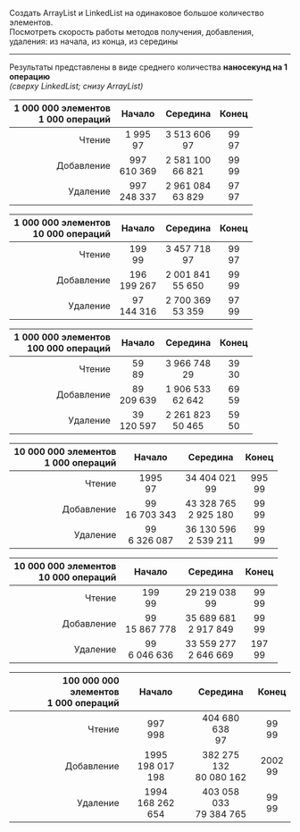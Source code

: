 Создать ArrayList и LinkedList на одинаковое большое количество элементов.  
Посмотреть скорость работы методов получения, добавления, удаления: из начала, из конца, из середины

----

Результаты представлены в виде среднего количества **наносекунд на 1 операцию**  
_(сверху LinkedList; снизу ArrayList)_

| 1 000 000 элементов<br/>1 000 операций | Начало | Середина | Конец |
|----:|:---:|:---:|:---:|
| Чтение | 1 995<br/>97 | 3 513 606<br/>97 | 99<br/>97 |
| Добавление | 997<br/>610 369 | 2 581 100<br/>66 821 | 99<br/>99 |
| Удаление| 997<br/>248 337 | 2 961 084<br/>63 829 | 97<br/>97 |

| 1 000 000 элементов<br/>10 000 операций | Начало | Середина | Конец |
|----:|:---:|:---:|:---:|
| Чтение | 199<br/>99 | 3 457 718<br/>97 | 99<br/>97 |
| Добавление | 196<br/>199 267 | 2 001 841<br/>55 650 | 99<br/>99 |
| Удаление| 97<br/>144 316 | 2 700 369<br/>53 359 | 97<br/>99 |

| 1 000 000 элементов<br/>100 000 операций | Начало | Середина | Конец |
|----:|:---:|:---:|:---:|
| Чтение | 59<br/>89 | 3 966 748<br/>29 | 39<br/>30 |
| Добавление | 89<br/>209 639 | 1 906 533<br/>62 642 | 69<br/>59 |
| Удаление| 39<br/>120 597 | 2 261 823<br/>50 465 | 59<br/>50 |

| 10 000 000 элементов<br/>1 000 операций | Начало | Середина | Конец |
|----:|:---:|:---:|:---:|
| Чтение | 1995<br/>97 | 34 404 021<br/>99 | 995<br/>99 |
| Добавление | 99<br/>16 703 343 | 43 328 765<br/>2 925 180 | 99<br/>99 |
| Удаление| 99<br/>6 326 087 | 36 130 596<br/>2 539 211 | 99<br/>99 |

| 10 000 000 элементов<br/>10 000 операций | Начало | Середина | Конец |
|----:|:---:|:---:|:---:|
| Чтение | 199<br/>99 | 29 219 038<br/>99 | 99<br/>99 |
| Добавление | 99<br/>15 867 778 | 35 689 681<br/>2 917 849 | 99<br/>99 |
| Удаление| 99<br/>6 046 636 | 33 559 277<br/>2 646 669 | 197<br/>99 |

| 100 000 000 элементов<br/>1 000 операций | Начало | Середина | Конец |
|----:|:---:|:---:|:---:|
| Чтение | 997<br/>998 | 404 680 638<br/>97 | 99<br/>99 |
| Добавление | 1995<br/>198 017 198 | 382 275 132<br/>80 080 162 | 2002<br/>99 |
| Удаление| 1994<br/>168 262 654 | 403 058 033<br/>79 384 765 | 99<br/>99 |
